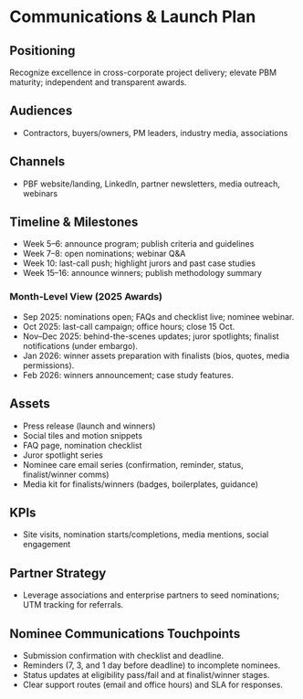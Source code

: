 # Communications & Launch Plan

## Positioning
Recognize excellence in cross-corporate project delivery; elevate PBM maturity; independent and transparent awards.

## Audiences
- Contractors, buyers/owners, PM leaders, industry media, associations

## Channels
- PBF website/landing, LinkedIn, partner newsletters, media outreach, webinars

## Timeline & Milestones
- Week 5–6: announce program; publish criteria and guidelines
- Week 7–8: open nominations; webinar Q&A
- Week 10: last-call push; highlight jurors and past case studies
- Week 15–16: announce winners; publish methodology summary

### Month-Level View (2025 Awards)
- Sep 2025: nominations open; FAQs and checklist live; nominee webinar.
- Oct 2025: last-call campaign; office hours; close 15 Oct.
- Nov–Dec 2025: behind-the-scenes updates; juror spotlights; finalist notifications (under embargo).
- Jan 2026: winner assets preparation with finalists (bios, quotes, media permissions).
- Feb 2026: winners announcement; case study features.

## Assets
- Press release (launch and winners)
- Social tiles and motion snippets
- FAQ page, nomination checklist
- Juror spotlight series
 - Nominee care email series (confirmation, reminder, status, finalist/winner comms)
 - Media kit for finalists/winners (badges, boilerplates, guidance)

## KPIs
- Site visits, nomination starts/completions, media mentions, social engagement

## Partner Strategy
- Leverage associations and enterprise partners to seed nominations; UTM tracking for referrals.

## Nominee Communications Touchpoints
- Submission confirmation with checklist and deadline.
- Reminders (7, 3, and 1 day before deadline) to incomplete nominees.
- Status updates at eligibility pass/fail and at finalist/winner stages.
- Clear support routes (email and office hours) and SLA for responses.

